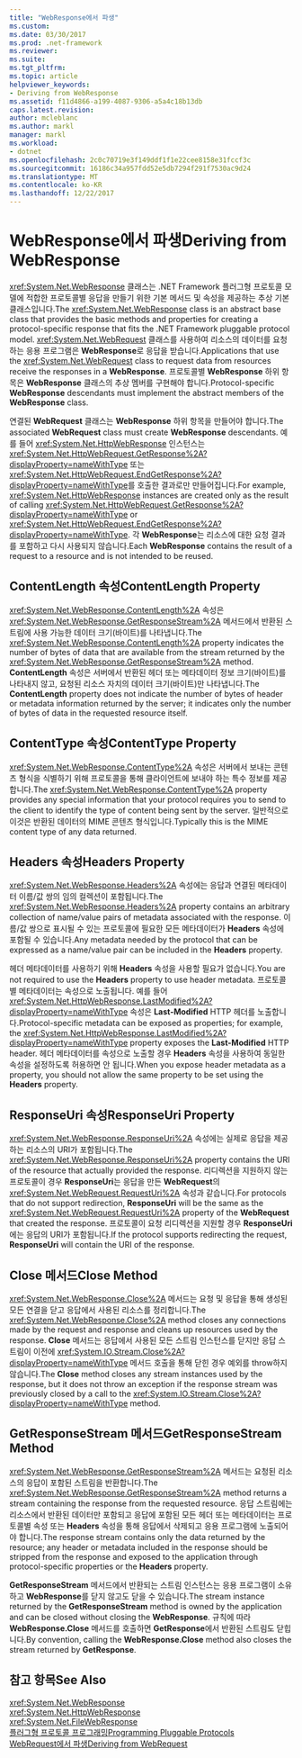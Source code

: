 ```yaml
---
title: "WebResponse에서 파생"
ms.custom: 
ms.date: 03/30/2017
ms.prod: .net-framework
ms.reviewer: 
ms.suite: 
ms.tgt_pltfrm: 
ms.topic: article
helpviewer_keywords:
- Deriving from WebResponse
ms.assetid: f11d4866-a199-4087-9306-a5a4c18b13db
caps.latest.revision: 
author: mcleblanc
ms.author: markl
manager: markl
ms.workload:
- dotnet
ms.openlocfilehash: 2c0c70719e3f149ddf1f1e22cee8158e31fccf3c
ms.sourcegitcommit: 16186c34a957fdd52e5db7294f291f7530ac9d24
ms.translationtype: MT
ms.contentlocale: ko-KR
ms.lasthandoff: 12/22/2017
---
```

# <a name="deriving-from-webresponse"></a><span data-ttu-id="118b0-102">WebResponse에서 파생</span><span class="sxs-lookup"><span data-stu-id="118b0-102">Deriving from WebResponse</span></span>
<span data-ttu-id="118b0-103"><xref:System.Net.WebResponse> 클래스는 .NET Framework 플러그형 프로토콜 모델에 적합한 프로토콜별 응답을 만들기 위한 기본 메서드 및 속성을 제공하는 추상 기본 클래스입니다.</span><span class="sxs-lookup"><span data-stu-id="118b0-103">The <xref:System.Net.WebResponse> class is an abstract base class that provides the basic methods and properties for creating a protocol-specific response that fits the .NET Framework pluggable protocol model.</span></span> <span data-ttu-id="118b0-104"><xref:System.Net.WebRequest> 클래스를 사용하여 리소스의 데이터를 요청하는 응용 프로그램은 **WebResponse**로 응답을 받습니다.</span><span class="sxs-lookup"><span data-stu-id="118b0-104">Applications that use the <xref:System.Net.WebRequest> class to request data from resources receive the responses in a **WebResponse**.</span></span> <span data-ttu-id="118b0-105">프로토콜별 **WebResponse** 하위 항목은 **WebResponse** 클래스의 추상 멤버를 구현해야 합니다.</span><span class="sxs-lookup"><span data-stu-id="118b0-105">Protocol-specific **WebResponse** descendants must implement the abstract members of the **WebResponse** class.</span></span>  
  
 <span data-ttu-id="118b0-106">연결된 **WebRequest** 클래스는 **WebResponse** 하위 항목을 만들어야 합니다.</span><span class="sxs-lookup"><span data-stu-id="118b0-106">The associated **WebRequest** class must create **WebResponse** descendants.</span></span> <span data-ttu-id="118b0-107">예를 들어 <xref:System.Net.HttpWebResponse> 인스턴스는 <xref:System.Net.HttpWebRequest.GetResponse%2A?displayProperty=nameWithType> 또는 <xref:System.Net.HttpWebRequest.EndGetResponse%2A?displayProperty=nameWithType>를 호출한 결과로만 만들어집니다.</span><span class="sxs-lookup"><span data-stu-id="118b0-107">For example, <xref:System.Net.HttpWebResponse> instances are created only as the result of calling <xref:System.Net.HttpWebRequest.GetResponse%2A?displayProperty=nameWithType> or <xref:System.Net.HttpWebRequest.EndGetResponse%2A?displayProperty=nameWithType>.</span></span> <span data-ttu-id="118b0-108">각 **WebResponse**는 리소스에 대한 요청 결과를 포함하고 다시 사용되지 않습니다.</span><span class="sxs-lookup"><span data-stu-id="118b0-108">Each **WebResponse** contains the result of a request to a resource and is not intended to be reused.</span></span>  
  
## <a name="contentlength-property"></a><span data-ttu-id="118b0-109">ContentLength 속성</span><span class="sxs-lookup"><span data-stu-id="118b0-109">ContentLength Property</span></span>  
 <span data-ttu-id="118b0-110"><xref:System.Net.WebResponse.ContentLength%2A> 속성은 <xref:System.Net.WebResponse.GetResponseStream%2A> 메서드에서 반환된 스트림에 사용 가능한 데이터 크기(바이트)를 나타냅니다.</span><span class="sxs-lookup"><span data-stu-id="118b0-110">The <xref:System.Net.WebResponse.ContentLength%2A> property indicates the number of bytes of data that are available from the stream returned by the <xref:System.Net.WebResponse.GetResponseStream%2A> method.</span></span> <span data-ttu-id="118b0-111">**ContentLength** 속성은 서버에서 반환된 헤더 또는 메타데이터 정보 크기(바이트)를 나타내지 않고, 요청된 리소스 자치의 데이터 크기(바이트)만 나타냅니다.</span><span class="sxs-lookup"><span data-stu-id="118b0-111">The **ContentLength** property does not indicate the number of bytes of header or metadata information returned by the server; it indicates only the number of bytes of data in the requested resource itself.</span></span>  
  
## <a name="contenttype-property"></a><span data-ttu-id="118b0-112">ContentType 속성</span><span class="sxs-lookup"><span data-stu-id="118b0-112">ContentType Property</span></span>  
 <span data-ttu-id="118b0-113"><xref:System.Net.WebResponse.ContentType%2A> 속성은 서버에서 보내는 콘텐츠 형식을 식별하기 위해 프로토콜을 통해 클라이언트에 보내야 하는 특수 정보를 제공합니다.</span><span class="sxs-lookup"><span data-stu-id="118b0-113">The <xref:System.Net.WebResponse.ContentType%2A> property provides any special information that your protocol requires you to send to the client to identify the type of content being sent by the server.</span></span> <span data-ttu-id="118b0-114">일반적으로 이것은 반환된 데이터의 MIME 콘텐츠 형식입니다.</span><span class="sxs-lookup"><span data-stu-id="118b0-114">Typically this is the MIME content type of any data returned.</span></span>  
  
## <a name="headers-property"></a><span data-ttu-id="118b0-115">Headers 속성</span><span class="sxs-lookup"><span data-stu-id="118b0-115">Headers Property</span></span>  
 <span data-ttu-id="118b0-116"><xref:System.Net.WebResponse.Headers%2A> 속성에는 응답과 연결된 메타데이터 이름/값 쌍의 임의 컬렉션이 포함됩니다.</span><span class="sxs-lookup"><span data-stu-id="118b0-116">The <xref:System.Net.WebResponse.Headers%2A> property contains an arbitrary collection of name/value pairs of metadata associated with the response.</span></span> <span data-ttu-id="118b0-117">이름/값 쌍으로 표시될 수 있는 프로토콜에 필요한 모든 메타데이터가 **Headers** 속성에 포함될 수 있습니다.</span><span class="sxs-lookup"><span data-stu-id="118b0-117">Any metadata needed by the protocol that can be expressed as a name/value pair can be included in the **Headers** property.</span></span>  
  
 <span data-ttu-id="118b0-118">헤더 메타데이터를 사용하기 위해 **Headers** 속성을 사용할 필요가 없습니다.</span><span class="sxs-lookup"><span data-stu-id="118b0-118">You are not required to use the **Headers** property to use header metadata.</span></span> <span data-ttu-id="118b0-119">프로토콜별 메타데이터는 속성으로 노출됩니다. 예를 들어 <xref:System.Net.HttpWebResponse.LastModified%2A?displayProperty=nameWithType> 속성은 **Last-Modified** HTTP 헤더를 노출합니다.</span><span class="sxs-lookup"><span data-stu-id="118b0-119">Protocol-specific metadata can be exposed as properties; for example, the <xref:System.Net.HttpWebResponse.LastModified%2A?displayProperty=nameWithType> property exposes the **Last-Modified** HTTP header.</span></span> <span data-ttu-id="118b0-120">헤더 메타데이터를 속성으로 노출할 경우 **Headers** 속성을 사용하여 동일한 속성을 설정하도록 허용하면 안 됩니다.</span><span class="sxs-lookup"><span data-stu-id="118b0-120">When you expose header metadata as a property, you should not allow the same property to be set using the **Headers** property.</span></span>  
  
## <a name="responseuri-property"></a><span data-ttu-id="118b0-121">ResponseUri 속성</span><span class="sxs-lookup"><span data-stu-id="118b0-121">ResponseUri Property</span></span>  
 <span data-ttu-id="118b0-122"><xref:System.Net.WebResponse.ResponseUri%2A> 속성에는 실제로 응답을 제공하는 리소스의 URI가 포함됩니다.</span><span class="sxs-lookup"><span data-stu-id="118b0-122">The <xref:System.Net.WebResponse.ResponseUri%2A> property contains the URI of the resource that actually provided the response.</span></span> <span data-ttu-id="118b0-123">리디렉션을 지원하지 않는 프로토콜이 경우 **ResponseUri**는 응답을 만든 **WebRequest**의 <xref:System.Net.WebRequest.RequestUri%2A> 속성과 같습니다.</span><span class="sxs-lookup"><span data-stu-id="118b0-123">For protocols that do not support redirection, **ResponseUri** will be the same as the <xref:System.Net.WebRequest.RequestUri%2A> property of the **WebRequest** that created the response.</span></span> <span data-ttu-id="118b0-124">프로토콜이 요청 리디렉션을 지원할 경우 **ResponseUri**에는 응답의 URI가 포함됩니다.</span><span class="sxs-lookup"><span data-stu-id="118b0-124">If the protocol supports redirecting the request, **ResponseUri** will contain the URI of the response.</span></span>  
  
## <a name="close-method"></a><span data-ttu-id="118b0-125">Close 메서드</span><span class="sxs-lookup"><span data-stu-id="118b0-125">Close Method</span></span>  
 <span data-ttu-id="118b0-126"><xref:System.Net.WebResponse.Close%2A> 메서드는 요청 및 응답을 통해 생성된 모든 연결을 닫고 응답에서 사용된 리소스를 정리합니다.</span><span class="sxs-lookup"><span data-stu-id="118b0-126">The <xref:System.Net.WebResponse.Close%2A> method closes any connections made by the request and response and cleans up resources used by the response.</span></span> <span data-ttu-id="118b0-127">**Close** 메서드는 응답에서 사용된 모든 스트림 인스턴스를 닫지만 응답 스트림이 이전에 <xref:System.IO.Stream.Close%2A?displayProperty=nameWithType> 메서드 호출을 통해 닫힌 경우 예외를 throw하지 않습니다.</span><span class="sxs-lookup"><span data-stu-id="118b0-127">The **Close** method closes any stream instances used by the response, but it does not throw an exception if the response stream was previously closed by a call to the <xref:System.IO.Stream.Close%2A?displayProperty=nameWithType> method.</span></span>  
  
## <a name="getresponsestream-method"></a><span data-ttu-id="118b0-128">GetResponseStream 메서드</span><span class="sxs-lookup"><span data-stu-id="118b0-128">GetResponseStream Method</span></span>  
 <span data-ttu-id="118b0-129"><xref:System.Net.WebResponse.GetResponseStream%2A> 메서드는 요청된 리소스의 응답이 포함된 스트림을 반환합니다.</span><span class="sxs-lookup"><span data-stu-id="118b0-129">The <xref:System.Net.WebResponse.GetResponseStream%2A> method returns a stream containing the response from the requested resource.</span></span> <span data-ttu-id="118b0-130">응답 스트림에는 리소스에서 반환된 데이터만 포함되고 응답에 포함된 모든 헤더 또는 메타데이터는 프로토콜별 속성 또는 **Headers** 속성을 통해 응답에서 삭제되고 응용 프로그램에 노출되어야 합니다.</span><span class="sxs-lookup"><span data-stu-id="118b0-130">The response stream contains only the data returned by the resource; any header or metadata included in the response should be stripped from the response and exposed to the application through protocol-specific properties or the **Headers** property.</span></span>  
  
 <span data-ttu-id="118b0-131">**GetResponseStream** 메서드에서 반환되는 스트림 인스턴스는 응용 프로그램이 소유하고 **WebResponse**를 닫지 않고도 닫을 수 있습니다.</span><span class="sxs-lookup"><span data-stu-id="118b0-131">The stream instance returned by the **GetResponseStream** method is owned by the application and can be closed without closing the **WebResponse**.</span></span> <span data-ttu-id="118b0-132">규칙에 따라 **WebResponse.Close** 메서드를 호출하면 **GetResponse**에서 반환된 스트림도 닫힙니다.</span><span class="sxs-lookup"><span data-stu-id="118b0-132">By convention, calling the **WebResponse.Close** method also closes the stream returned by **GetResponse**.</span></span>  
  
## <a name="see-also"></a><span data-ttu-id="118b0-133">참고 항목</span><span class="sxs-lookup"><span data-stu-id="118b0-133">See Also</span></span>  
 <xref:System.Net.WebResponse>  
 <xref:System.Net.HttpWebResponse>  
 <xref:System.Net.FileWebResponse>  
 [<span data-ttu-id="118b0-134">플러그형 프로토콜 프로그래밍</span><span class="sxs-lookup"><span data-stu-id="118b0-134">Programming Pluggable Protocols</span></span>](../../../docs/framework/network-programming/programming-pluggable-protocols.md)  
 [<span data-ttu-id="118b0-135">WebRequest에서 파생</span><span class="sxs-lookup"><span data-stu-id="118b0-135">Deriving from WebRequest</span></span>](../../../docs/framework/network-programming/deriving-from-webrequest.md)
